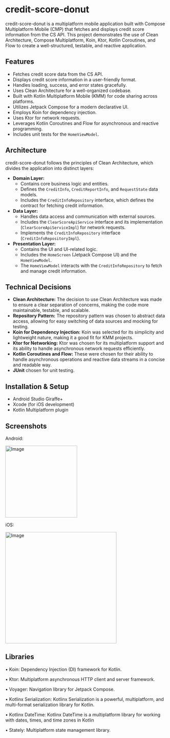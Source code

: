 # credit-score-donut 

credit-score-donut is a multiplatform mobile application built with Compose Multiplatform Mobile (CMP) that fetches and displays credit score information from the CS API. This project demonstrates the use of Clean Architecture, Compose Multiplatform, Koin, Ktor, Kotlin Coroutines, and Flow to create a well-structured, testable, and reactive application.

## Features

*   Fetches credit score data from the CS API.
*   Displays credit score information in a user-friendly format.
*   Handles loading, success, and error states gracefully.
*   Uses Clean Architecture for a well-organized codebase.
*   Built with Kotlin Multiplatform Mobile (KMM) for code sharing across platforms.
*   Utilizes Jetpack Compose for a modern declarative UI.
*   Employs Koin for dependency injection.
*   Uses Ktor for network requests.
*   Leverages Kotlin Coroutines and Flow for asynchronous and reactive programming.
*   Includes unit tests for the `HomeViewModel`.


## Architecture

credit-score-donut follows the principles of Clean Architecture, which divides the application into distinct layers:

*   **Domain Layer:**
    *   Contains core business logic and entities.
    *   Defines the `CreditInfo`, `CreditReportInfo`, and `RequestState` data models.
    *   Includes the `CreditInfoRepository` interface, which defines the contract for fetching credit information.
*   **Data Layer:**
    *   Handles data access and communication with external sources.
    *   Includes the `ClearScoreApiService` interface and its implementation (`ClearScoreApiServiceImpl`) for network requests.
    *   Implements the `CreditInfoRepository` interface (`CreditInfoRepositoryImpl`).
*   **Presentation Layer:**
    *   Contains the UI and UI-related logic.
    *   Includes the `HomeScreen` (Jetpack Compose UI) and the `HomeViewModel`.
    *   The `HomeViewModel` interacts with the `CreditInfoRepository` to fetch and manage credit information.

## Technical Decisions

*   **Clean Architecture:** The decision to use Clean Architecture was made to ensure a clear separation of concerns, making the code more maintainable, testable, and scalable.
*   **Repository Pattern:** The repository pattern was chosen to abstract data access, allowing for easy switching of data sources and mocking for testing.
*   **Koin for Dependency Injection:** Koin was selected for its simplicity and lightweight nature, making it a good fit for KMM projects.
*   **Ktor for Networking:** Ktor was chosen for its multiplatform support and its ability to handle asynchronous network requests efficiently.
*   **Kotlin Coroutines and Flow:** These were chosen for their ability to handle asynchronous operations and reactive data streams in a concise and readable way.
*   **JUnit** chosen for unit testing.

## Installation & Setup

* Android Studio Giraffe+
* Xcode (for iOS development)
* Kotlin Multiplatform plugin

## Screenshots

Android:

<img width="224" alt="Image" src="https://github.com/user-attachments/assets/15127b21-c88c-491b-8214-a014ca06231f" />

iOS:

<img width="347" alt="Image" src="https://github.com/user-attachments/assets/e2606a12-41a3-4a60-9a58-bdb9babe357a" />

## Libraries 

• Koin: Dependency Injection (DI) framework for Kotlin.

• Ktor: Multiplatform asynchronous HTTP client and server framework.

• Voyager: Navigation library for Jetpack Compose.

• Kotlinx Serialization: Kotlinx Serialization is a powerful, multiplatform, and multi-format serialization library for Kotlin.

• Kotlinx DateTime: Kotlinx DateTime is a multiplatform library for working with dates, times, and time zones in Kotlin

• Stately: Multiplatform state management library.

